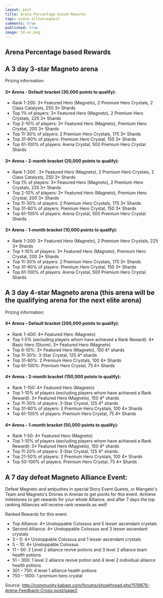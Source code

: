 ```yaml
---
layout: post
title: Arena Percentage based Rewards
tags: arena alliancequest
comments: true
published: true
image: td-ac.png
---
```


## Arena Percentage based Rewards

## A 3 day 3-star Magneto arena

Prizing information:
 
#### 3* Arena - Default bracket (30,000 points to qualify): 
- Rank 1-200: 3* Featured Hero (Magneto), 2 Premium Hero Crystals, 2 Class Catalysts, 250 3* Shards
- Top 1% of players: 3* Featured Hero (Magneto), 2 Premium Hero Crystals, 225 3* Shards
- Top 2-10% of players: 3* Featured Hero (Magneto), Premium Hero Crystal, 200 3* Shards
- Top 11-30% of players: 2 Premium Hero Crystals, 175 3* Shards
- Top 31-60% of players: Premium Hero Crystal, 150 3* Shards
- Top 61-100% of players: Arena Crystal, 500 Premium Hero Crystal Shards

#### 3* Arena - 2-month bracket (20,000 points to qualify): 
- Rank 1-200 : 3* Featured Hero (Magneto), 2 Premium Hero Crystals, 2 Class Catalysts, 250 3* Shards
- Top 1% of players: 3* Featured Hero (Magneto), 2 Premium Hero Crystals, 225 3* Shards
- Top 2-10% of players: 3* Featured Hero (Magneto), Premium Hero Crystal, 200 3* Shards
- Top 11-30% of players: 2 Premium Hero Crystals, 175 3* Shards
- Top 31-60% of players: Premium Hero Crystal, 150 3* Shards
- Top 61-100% of players: Arena Crystal, 500 Premium Hero Crystal Shards
 
#### 3* Arena - 1-month bracket (10,000 points to qualify): 
- Rank 1-200: 3* Featured Hero (Magneto), 2 Premium Hero Crystals, 225 3* Shards
- Top 1-10% of players: 3* Featured Hero (Magneto), Premium Hero Crystal, 200 3* Shards
- Top 11-30% of players: 2 Premium Hero Crystals, 175 3* Shards
- Top 31-60% of players: Premium Hero Crystal, 150 3* Shards
- Top 61-100% of players: Arena Crystal, 500 Premium Hero Crystal Shards

## A 3 day 4-star Magneto arena (this arena will be the qualifying arena for the next elite arena)

Prizing information:
 
#### 4* Arena - Default bracket (200,000 points to qualify): 
- Rank 1-400: 4* Featured Hero (Magneto)
- Top 1-5%  (excluding players whom have achieved a Rank Reward): 4* Basic Hero (Storm), 3* Featured Hero (Magneto)
- Top 6-10%: 3* Featured Hero (Magneto), 150 4* shards
- Top 11-30%: 3-Star Crystal, 125 4* shards
- Top 31-60%: 2 Premium Hero Crystals, 100 4* Shards
- Top 61-100%: Premium Hero Crystal, 75 4* Shards
 
#### 4* Arena - 2-month bracket (150,000 points to qualify): 
- Rank 1-100: 4* Featured Hero (Magneto)
- Top 1-10% of players (excluding players whom have achieved a Rank Reward): 3* Featured Hero (Magneto), 150 4* shards
- Top 11-30% of players: 3-Star Crystal, 125 4* shards
- Top 31-60% of players: 2 Premium Hero Crystals, 100 4* Shards
- Top 61-100% of players: Premium Hero Crystal, 75 4* Shards
 
#### 4* Arena - 1-month bracket (50,000 points to qualify):
 
- Rank 1-50: 4* Featured Hero (Magneto)
- Top 1-10% of players (excluding players whom have achieved a Rank Reward): 3* Featured Hero (Magneto), 150 4* shards
- Top 11-20% of players: 3-Star Crystal, 125 4* shards
- Top 21-50% of players: 2 Premium Hero Crystals, 100 4* Shards
- Top 50-100% of players: Premium Hero Crystal, 75 4* Shards

## A 7 day defeat Magneto Alliance Event:
 
Defeat Magneto and ambushes in special Story Event Quests, or Mangeto's Team and Magneto's Drones in Arenas to get points for this event. Achieve milestones to get rewards for your whole Alliance, and after 7 days the top ranking Alliances will receive rank rewards as well!
 
Ranked Rewards for this event:
 
- Top Alliance: 4* Unstoppable Colossus and 5 lesser ascendant crystals
- Second Alliance: 4* Unstoppable Colossus and 3 lesser ascendant crystals
- 3 – 5: 4* Unstoppable Colossus and 1 lesser ascendant crystals
- 5 – 10: 4* Unstoppable Colossus
- 11 – 50: 2 Level 2 alliance revive potions and 3 level 2 alliance team health potions
- 51 – 300: 1 level 2 alliance revive potion and 4 level 2 individual alliance health potions
- 301 – 750: 4 level 1 alliance health potions
- 750 – 1500: 1 premium hero crystal

Source: http://community.kabam.com/forums/showthread.php?519876-Arena-Feedback-Cross-post/page2
